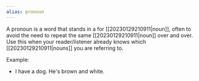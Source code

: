 ```yaml
---
alias: pronoun
---
```


A pronoun is a word that stands in a for [[20230129210911|noun]], often to avoid the need to repeat the same [[20230129210911|noun]] over and over. Use this when your reader/listener already knows which [[20230129210911|nouns]] you are referring to. 

Example:
- I have a dog. He's brown and white.

